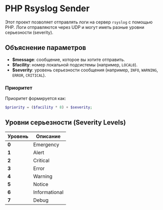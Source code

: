 # PHP Rsyslog Sender

Этот проект позволяет отправлять логи на сервер `rsyslog` с помощью PHP. Логи отправляются через UDP и могут иметь разные уровни серьезности (severity).

## Объяснение параметров

- **$message**: сообщение, которое вы хотите отправить.
- **$facility**: номер локальной подсистемы (например, `LOCAL0`).
- **$severity**: уровень серьезности сообщения (например, `INFO`, `WARNING`, `ERROR`, `CRITICAL`).

### Приоритет

Приоритет формируется как:
```php
$priority = ($facility * 8) + $severity;
```
## Уровни серьезности (Severity Levels)

| Уровень | Описание      |
|---------|---------------|
| **0**   | Emergency     |
| **1**   | Alert         |
| **2**   | Critical      |
| **3**   | Error         |
| **4**   | Warning       |
| **5**   | Notice        |
| **6**   | Informational |
| **7**   | Debug         |

